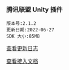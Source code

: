 ### 腾讯联盟 Unity 插件

```
版本号:2.1.2
更新日期:2022-06-27
SDK 大小:85MB
```

[查看更新日志](https://developers.adnet.qq.com/doc/unity/union/unity_version)

[查看接入文档](https://developers.adnet.qq.com/doc/unity/unity_doc)
